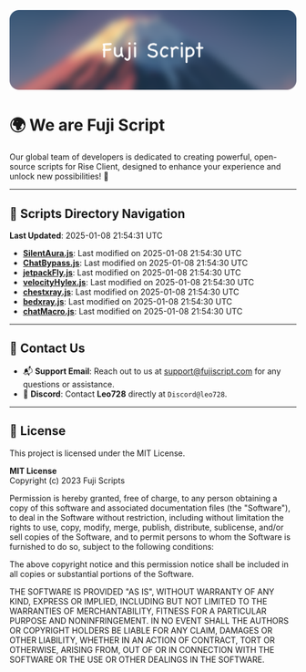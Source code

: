 ![Banner](.github/b.webp)

# 🌍 **We are Fuji Script**

Our global team of developers is dedicated to creating powerful, open-source scripts for Rise Client, designed to enhance your experience and unlock new possibilities! 🌟

---
<!-- SCRIPTS_NAVIGATION_START -->
## 📂 **Scripts Directory Navigation**

**Last Updated**: 2025-01-08 21:54:31 UTC

- **[SilentAura.js](scripts/SilentAura.js)**: Last modified on 2025-01-08 21:54:30 UTC
- **[ChatBypass.js](scripts/ChatBypass.js)**: Last modified on 2025-01-08 21:54:30 UTC
- **[jetpackFly.js](scripts/jetpackFly.js)**: Last modified on 2025-01-08 21:54:30 UTC
- **[velocityHylex.js](scripts/velocityHylex.js)**: Last modified on 2025-01-08 21:54:30 UTC
- **[chestxray.js](scripts/chestxray.js)**: Last modified on 2025-01-08 21:54:30 UTC
- **[bedxray.js](scripts/bedxray.js)**: Last modified on 2025-01-08 21:54:30 UTC
- **[chatMacro.js](scripts/chatMacro.js)**: Last modified on 2025-01-08 21:54:30 UTC

<!-- SCRIPTS_NAVIGATION_END -->

---

## 💬 **Contact Us**  
- 📬 **Support Email**: Reach out to us at [support@fujiscript.com](mailto:support@fujiscript.com) for any questions or assistance.  
- 💬 **Discord**: Contact **Leo728** directly at `Discord@leo728`.

---

## 📜 **License**

This project is licensed under the MIT License.  

**MIT License**  
Copyright (c) 2023 Fuji Scripts  

Permission is hereby granted, free of charge, to any person obtaining a copy of this software and associated documentation files (the "Software"), to deal in the Software without restriction, including without limitation the rights to use, copy, modify, merge, publish, distribute, sublicense, and/or sell copies of the Software, and to permit persons to whom the Software is furnished to do so, subject to the following conditions:  

The above copyright notice and this permission notice shall be included in all copies or substantial portions of the Software.  

THE SOFTWARE IS PROVIDED "AS IS", WITHOUT WARRANTY OF ANY KIND, EXPRESS OR IMPLIED, INCLUDING BUT NOT LIMITED TO THE WARRANTIES OF MERCHANTABILITY, FITNESS FOR A PARTICULAR PURPOSE AND NONINFRINGEMENT. IN NO EVENT SHALL THE AUTHORS OR COPYRIGHT HOLDERS BE LIABLE FOR ANY CLAIM, DAMAGES OR OTHER LIABILITY, WHETHER IN AN ACTION OF CONTRACT, TORT OR OTHERWISE, ARISING FROM, OUT OF OR IN CONNECTION WITH THE SOFTWARE OR THE USE OR OTHER DEALINGS IN THE SOFTWARE.  
